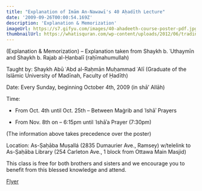 ```yaml
---
title: "Explanation of Imām An-Nawawī's 40 Aḥadīth Lecture"
date: '2009-09-26T00:00:54.169Z'
description: 'Explanation & Memorization'
imageUrl: https://s7.gifyu.com/images/40-ahadeeth-course-poster-pdf.jpg
thumbnailUrl: https://whatisquran.com/wp-content/uploads/2012/06/trading-quran.jpg
---
```


(Explanation & Memorization) – Explanation taken from Shaykh b. ʿUthaymīn and Shaykh b. Rajab al-Ḥanbalī (raḥīmahumullah)

Taught by:
Shaykh Abū ʿAbd al-Raḥmān Muḥammad ʿAlī
(Graduate of the Islāmic University of Madīnah, Faculty of Ḥadīth)

Date:
Every Sunday, beginning October 4th, 2009 (in shā’ Allāh)

Time:

- From Oct. 4th until Oct. 25th – Between Maġrib and ʿIshāʾ Prayers

- From Nov. 8th on – 6:15pm until ʿIshāʾa Prayer (7:30pm)

(The information above takes precedence over the poster)

Location:
As-Ṣaḥāba Muṣallá (2835 Dumaurier Ave., Ramsey) w/telelink to As-Ṣaḥāba Library (254 Carleton Ave., 1 block from Ottawa Main Masjid)

This class is free for both brothers and sisters and we encourage you to benefit from this blessed knowledge and attend.

[Flyer](https://drive.google.com/file/d/1ORctmUHVOFdmREEKCyNcDCNVgv0yuBU5)

